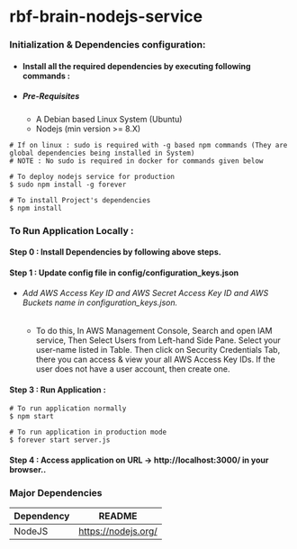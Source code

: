 # rbf-brain-nodejs-service
### Initialization & Dependencies configuration:
- #### Install all the required dependencies by executing following commands :
- ##### Pre-Requisites
    - A Debian based Linux System (Ubuntu)
    - Nodejs (min version >= 8.X)
```
# If on linux : sudo is required with -g based npm commands (They are global dependencies being installed in System)
# NOTE : No sudo is required in docker for commands given below

# To deploy nodejs service for production
$ sudo npm install -g forever

# To install Project's dependencies
$ npm install
```

### To Run Application Locally : 
#### Step 0 : Install Dependencies by following above steps.
#### Step 1 : Update config file in config/configuration_keys.json
  - ###### Add AWS Access Key ID and AWS Secret Access Key ID and AWS Buckets name in configuration_keys.json.
    - To do this, In AWS Management Console, Search and open IAM service, Then Select Users from Left-hand Side Pane. Select your user-name listed in Table. Then click on Security Credentials Tab, there you can access & view your all AWS Access Key IDs. If the user does not have a user account, then create one.
#### Step 3 : Run Application :
```
# To run application normally 
$ npm start

# To run application in production mode 
$ forever start server.js
```
#### Step 4 : Access application on URL -> http://localhost:3000/ in your browser..

### Major Dependencies

| Dependency  | README |
| ------ | ------ |
| NodeJS | https://nodejs.org/|
